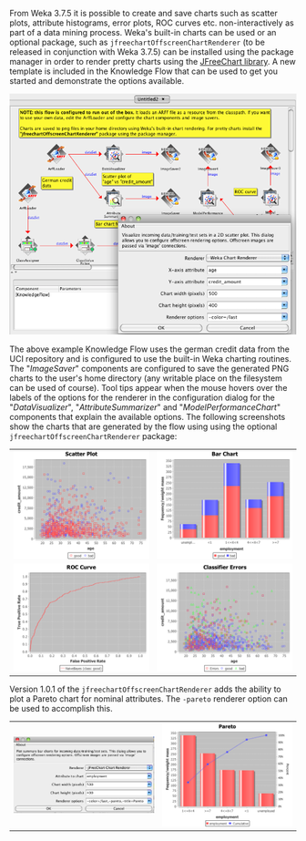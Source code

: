 
From Weka 3.7.5 it is possible to create and save charts such as scatter plots, attribute histograms, error plots, ROC curves etc. non-interactively as part of a data mining process. Weka's built-in charts can be used or an optional package, such as `jfreechartOffscreenChartRenderer` (to be released in conjunction with Weka 3.7.5) can be installed using the package manager in order to render pretty charts using the [JFreeChart library](http://www.jfree.org/jfreechart/). A new template is included in the Knowledge Flow that can be used to get you started and demonstrate the options available.

![Screenshot](../img/KFRender.png)

The above example Knowledge Flow uses the german credit data from the UCI repository and is configured to use the built-in Weka charting routines. The "*ImageSaver*" components are configured to save the generated PNG charts to the user's home directory (any writable place on the filesystem can be used of course). Tool tips appear when the mouse hovers over the labels of the options for the renderer in the configuration dialog for the "*DataVisualizer*", "*AttributeSummarizer*" and "*ModelPerformanceChart*" components that explain the available options. The following screenshots show the charts that are generated by the flow using using the optional `jfreechartOffscreenChartRenderer` package:

| | |
| ---      | ---       |
| ![Screenshot](../img/chart1.png) | ![Screenshot](../img/chart2.png) |
| ![Screenshot](../img/chart3.png) | ![Screenshot](../img/chart4.png) |


Version 1.0.1 of the `jfreechartOffscreenChartRenderer` adds the ability to plot a Pareto chart for nominal attributes. The `-pareto` renderer option can be used to accomplish this.

| | |
| ---      | ---       |
| ![Screenshot](../img/ParetoConfig.png)  | ![Screenshot](../img/Pareto.png)  |

